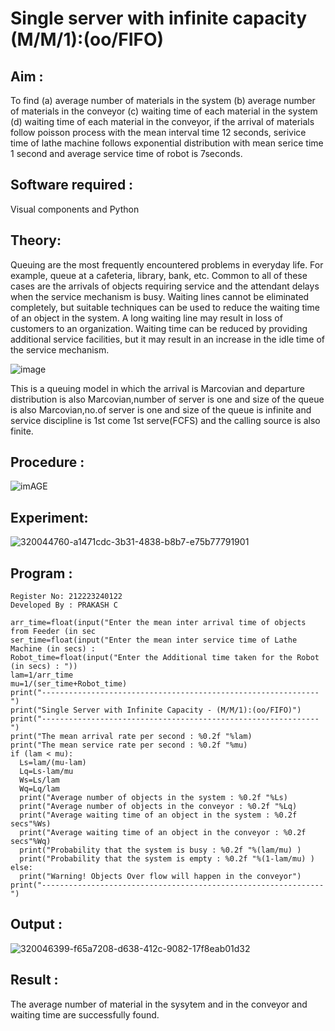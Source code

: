 # Single server with infinite capacity (M/M/1):(oo/FIFO)
## Aim :
To find (a) average number of materials in the system (b) average number of materials in the conveyor (c) waiting time of each material in the system (d) waiting time of each material in the conveyor, if the arrival  of materials follow poisson process with the mean interval time 12 seconds, serivice time of lathe machine follows exponential distribution with mean serice time 1 second and average service time of robot is 7seconds.

## Software required :
Visual components and Python

## Theory:
Queuing are the most frequently encountered problems in everyday life. For example, queue at a cafeteria, library, bank, etc. Common to all of these cases are the arrivals of objects requiring service and the attendant delays when the service mechanism is busy. Waiting lines cannot be eliminated completely, but suitable techniques can be used to reduce the waiting time of an object in the system. A long waiting line may result in loss of customers to an organization. Waiting time can be reduced by providing additional service facilities, but it may result in an increase in the idle time of the service mechanism.

![image](1.png)

This is a queuing model in which the arrival is Marcovian and departure distribution is also Marcovian,number of server is one and size of the queue is also Marcovian,no.of server is one and size of the queue is infinite and service discipline is 1st come 1st serve(FCFS) and the calling source is also finite.

## Procedure :

![imAGE](2.png)



## Experiment:

![320044760-a1471cdc-3b31-4838-b8b7-e75b77791901](https://github.com/Prakash-Chandran/Single-server-infinite-capacity---Markov-Model/assets/147120899/a9b908d9-5708-468a-94f6-c975c0d7e15c)

 
## Program :
````
Register No: 212223240122
Developed By : PRAKASH C
````
````
arr_time=float(input("Enter the mean inter arrival time of objects from Feeder (in sec
ser_time=float(input("Enter the mean inter service time of Lathe Machine (in secs) :
Robot_time=float(input("Enter the Additional time taken for the Robot (in secs) : "))
lam=1/arr_time
mu=1/(ser_time+Robot_time)
print("--------------------------------------------------------------")
print("Single Server with Infinite Capacity - (M/M/1):(oo/FIFO)")
print("--------------------------------------------------------------")
print("The mean arrival rate per second : %0.2f "%lam)
print("The mean service rate per second : %0.2f "%mu)
if (lam < mu):
  Ls=lam/(mu-lam)
  Lq=Ls-lam/mu
  Ws=Ls/lam
  Wq=Lq/lam
  print("Average number of objects in the system : %0.2f "%Ls)
  print("Average number of objects in the conveyor : %0.2f "%Lq)
  print("Average waiting time of an object in the system : %0.2f secs"%Ws)
  print("Average waiting time of an object in the conveyor : %0.2f secs"%Wq)
  print("Probability that the system is busy : %0.2f "%(lam/mu) )
  print("Probability that the system is empty : %0.2f "%(1-lam/mu) )
else:
  print("Warning! Objects Over flow will happen in the conveyor")
print("---------------------------------------------------------------")
````

## Output :

 ![320046399-f65a7208-d638-412c-9082-17f8eab01d32](https://github.com/Prakash-Chandran/Single-server-infinite-capacity---Markov-Model/assets/147120899/a8d9f094-398c-4e8b-aa71-7e625346478a)


## Result :

The average number of material in the sysytem and in the conveyor and waiting time are successfully found.
